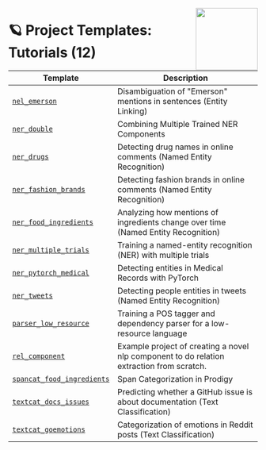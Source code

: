 <a href="https://explosion.ai"><img src="https://explosion.ai/assets/img/logo.svg" width="125" height="125" align="right" /></a>

# 🪐 Project Templates: Tutorials (12)

| Template | Description |
| --- | --- |
| [`nel_emerson`](nel_emerson) | Disambiguation of "Emerson" mentions in sentences (Entity Linking) |
| [`ner_double`](ner_double) | Combining Multiple Trained NER Components |
| [`ner_drugs`](ner_drugs) | Detecting drug names in online comments (Named Entity Recognition) |
| [`ner_fashion_brands`](ner_fashion_brands) | Detecting fashion brands in online comments (Named Entity Recognition) |
| [`ner_food_ingredients`](ner_food_ingredients) | Analyzing how mentions of ingredients change over time (Named Entity Recognition) |
| [`ner_multiple_trials`](ner_multiple_trials) | Training a named-entity recognition (NER) with multiple trials |
| [`ner_pytorch_medical`](ner_pytorch_medical) | Detecting entities in Medical Records with PyTorch |
| [`ner_tweets`](ner_tweets) | Detecting people entities in tweets (Named Entity Recognition) |
| [`parser_low_resource`](parser_low_resource) | Training a POS tagger and dependency parser for a low-resource language |
| [`rel_component`](rel_component) | Example project of creating a novel nlp component to do relation extraction from scratch. |
| [`spancat_food_ingredients`](spancat_food_ingredients) | Span Categorization in Prodigy |
| [`textcat_docs_issues`](textcat_docs_issues) | Predicting whether a GitHub issue is about documentation (Text Classification) |
| [`textcat_goemotions`](textcat_goemotions) | Categorization of emotions in Reddit posts (Text Classification) |